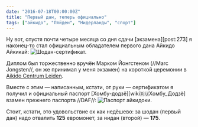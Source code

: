 ```yaml
---
date: "2016-07-18T00:00:00Z"
title: "Первый дан, теперь официально"
tags: ["айкидо", "Ляйден", "Нидерланды", "спорт"]
---
```


Ну вот, спустя почти четыре месяца со дня сдачи [экзамена][post:273] я наконец-то стал официальным обладателем первого дана Айкидо Айкикай:
![](img:3.bp.blogspot.com/-yDzrlG5D55s/V40yhuRhIlI/AAAAAAAAmqw/-2izHWg62gYwt-aWnN5zlAvVc9TOVbujQCKgB/s1600/dsc02752.picasaweb.jpg:a "Шодан-сертификат.")

Диплом был торжественно вручён Марком Йонгстеном (//Marc Jongsten//, он же принимал у меня экзамен) на короткой церемонии в [Aikido Centrum Leiden](http://aikidoleiden.nl/).

<!--more-->

Вместе с этим — написанным, кстати, от руки — сертификатом я получил и официальный паспорт [Хомбу-додзё][wiki:ru:Хомбу_Додзё] взамен прежнего паспорта //DAF//:
![](img:3.bp.blogspot.com/-pLCzCOApBds/V404P93Di2I/AAAAAAAAmrQ/5IZbay-BXkU-Q2Gb1nTM3mLbIFTjcnftACKgB/s1600/20160718_220332.picasaweb.jpg:a "Паспорт айкидоки.")

Стоит, кстати, это удовольствие ох как недёшево: за шодан (первый дан) надо отвалить **125** евромонет, за нидан (второй) — **175**.
